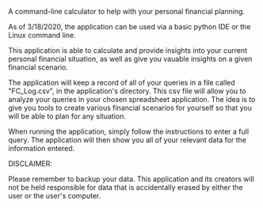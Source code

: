 A command-line calculator to help with your personal financial planning.

As of 3/18/2020, the application can be used via a basic python IDE or the Linux command line.

This application is able to calculate and provide insights into your current personal financial situation, as well as give you vauable insights on a given financial scenario.

The application will keep a record of all of your queries in a file called "FC_Log.csv", in the application's directory. This csv file will allow you to analyze your queries in your chosen spreadsheet application. The idea is to give you tools to create various financial scenarios for yourself so that you will be able to plan for any situation.

When running the application, simply follow the instructions to enter a full query. The application will then show you all of your relevant data for the information entered.

DISCLAIMER:

Please remember to backup your data. This application and its creators will not be held responsible for data that is accidentally erased by either the user or the user's computer.
